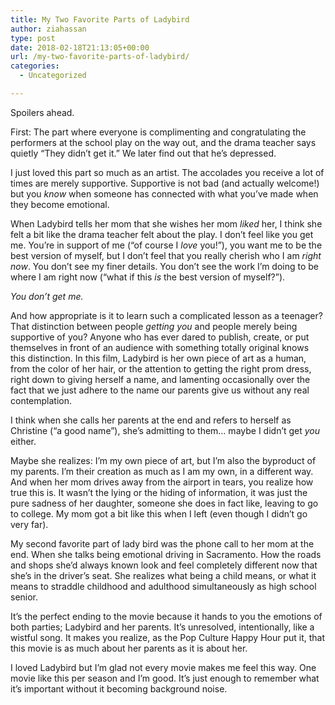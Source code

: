 ```yaml
---
title: My Two Favorite Parts of Ladybird
author: ziahassan
type: post
date: 2018-02-18T21:13:05+00:00
url: /my-two-favorite-parts-of-ladybird/
categories:
  - Uncategorized

---
```

Spoilers ahead.

First: The part where everyone is complimenting and congratulating the performers at the school play on the way out, and the drama teacher says quietly “They didn’t get it.” We later find out that he’s depressed. 

I just loved this part so much as an artist. The accolades you receive a lot of times are merely supportive. Supportive is not bad (and actually welcome!) but you _know_ when someone has connected with what you’ve made when they become emotional. 

When Ladybird tells her mom that she wishes her mom _liked_ her, I think she felt a bit like the drama teacher felt about the play. I don’t feel like you get me. You’re in support of me (“of course I _love_ you!”), you want me to be the best version of myself, but I don’t feel that you really cherish who I am _right now_. You don’t see my finer details. You don’t see the work I’m doing to be where I am right now (“what if this _is_ the best version of myself?”). 

_You don’t get me._

And how appropriate is it to learn such a complicated lesson as a teenager? That distinction between people _getting you_ and people merely being supportive of you? Anyone who has ever dared to publish, create, or put themselves in front of an audience with something totally original knows this distinction. In this film, Ladybird is her own piece of art as a human, from the color of her hair, or the attention to getting the right prom dress, right down to giving herself a name, and lamenting occasionally over the fact that we just adhere to the name our parents give us without any real contemplation.

I think when she calls her parents at the end and refers to herself as Christine (“a good name”), she’s admitting to them… maybe I didn’t get _you_ either. 

Maybe she realizes: I’m my own piece of art, but I’m also the byproduct of my parents. I’m their creation as much as I am my own, in a different way. And when her mom drives away from the airport in tears, you realize how true this is. It wasn’t the lying or the hiding of information, it was just the pure sadness of her daughter, someone she does in fact like, leaving to go to college. My mom got a bit like this when I left (even though I didn’t go very far).

My second favorite part of lady bird was the phone call to her mom at the end. When she talks being emotional driving in Sacramento. How the roads and shops she’d always known look and feel completely different now that she’s in the driver’s seat. She realizes what being a child means, or what it means to straddle childhood and adulthood simultaneously as high school senior. 

It’s the perfect ending to the movie because it hands to you the emotions of both parties; Ladybird and her parents. It’s unresolved, intentionally, like a wistful song. It makes you realize, as the Pop Culture Happy Hour put it, that this movie is as much about her parents as it is about her. 

I loved Ladybird but I’m glad not every movie makes me feel this way. One movie like this per season and I’m good. It’s just enough to remember what it’s important without it becoming background noise.